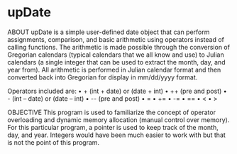﻿# upDate

ABOUT
	upDate is a simple user-defined date object that can perform assignments, comparison, and basic arithmetic using operators instead of calling functions. The arithmetic is made possible through the conversion of Gregorian calendars (typical calendars that we all know and use) to Julian calendars (a single integer that can be used to extract the month, day, and year from). All arithmetic is performed in Julian calendar format and then converted back into Gregorian for display in mm/dd/yyyy format.

Operators included are:
• + (int + date) or (date + int)
• ++ (pre and post)
• - (int – date) or (date – int)
• -- (pre and post)
• =
• +=
• -=
• ==
• <
• >

OBJECTIVE
	This program is used to familiarize the concept of operator overloading and dynamic memory allocation (manual control over memory). For this particular program, a pointer is used to keep track of the month, day, and year. Integers would have been much easier to work with but that is not the point of this program.

